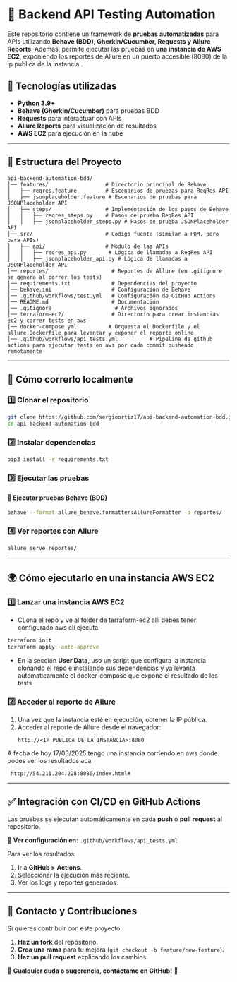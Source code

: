 # 📌 Backend API Testing Automation

Este repositorio contiene un framework de **pruebas automatizadas** para APIs utilizando **Behave (BDD), Gherkin/Cucumber, Requests y Allure Reports**. Además, permite ejecutar las pruebas en **una instancia de AWS EC2**, exponiendo los reportes de Allure en un puerto accesible (8080) de la ip publica de la instancia .

## 🚀 **Tecnologías utilizadas**
- **Python 3.9+**
- **Behave (Gherkin/Cucumber)** para pruebas BDD
- **Requests** para interactuar con APIs
- **Allure Reports** para visualización de resultados
- **AWS EC2** para ejecución en la nube

---

## 📂 **Estructura del Proyecto**
```
api-backend-automation-bdd/
│── features/                  # Directorio principal de Behave
│   ├── reqres.feature         # Escenarios de pruebas para ReqRes API
│   ├── jsonplaceholder.feature # Escenarios de pruebas para JSONPlaceholder API
│   ├── steps/                 # Implementación de los pasos de Behave
│   │   ├── reqres_steps.py    # Pasos de prueba ReqRes API
│   │   ├── jsonplaceholder_steps.py # Pasos de prueba JSONPlaceholder API
│── src/                       # Código fuente (similar a POM, pero para APIs)
│   ├── api/                   # Módulo de las APIs
│   │   ├── reqres_api.py       # Lógica de llamadas a ReqRes API
│   │   ├── jsonplaceholder_api.py # Lógica de llamadas a JSONPlaceholder API
│── reportes/                    # Reportes de Allure (en .gitignore se genera al correr los tests)
│── requirements.txt             # Dependencias del proyecto
│── behave.ini                   # Configuración de Behave
│── .github/workflows/test.yml   # Configuración de GitHub Actions
│── README.md                    # Documentación
│── .gitignore                    # Archivos ignorados
│── terraform-ec2/               # Directorio para crear instancias ec2 y correr tests en aws
│── docker-compose.yml          # Orquesta el Dockerfile y el allure.Dockerfile para levantar y exponer el reporte online
│── .github/workflows/api_tests.yml          # Pipeline de github actions para ejecutar tests en aws por cada commit pusheado remotamente
```

---

## 📌 **Cómo correrlo localmente**
### **1️⃣ Clonar el repositorio**
```bash
git clone https://github.com/sergioortiz17/api-backend-automation-bdd.git
cd api-backend-automation-bdd
```

### **2️⃣ Instalar dependencias**
```bash
pip3 install -r requirements.txt
```

### **3️⃣ Ejecutar las pruebas**
#### 🔹 **Ejecutar pruebas Behave (BDD)**
```bash
behave --format allure_behave.formatter:AllureFormatter -o reportes/
```

### **4️⃣ Ver reportes con Allure**
```bash
allure serve reportes/
```

---

## 🌍 **Cómo ejecutarlo en una instancia AWS EC2**

### **1️⃣ Lanzar una instancia AWS EC2**
- CLona el repo y ve al folder de terraform-ec2 alli debes tener configurado aws cli ejecuta 
```bash
terraform init                                                      
terraform apply -auto-approve
```
- En la sección **User Data**, uso un script que configura la instancia clonando el repo e instalando sus dependencias y ya levanta automaticamente el docker-compose que expone el resultado de los tests


### **2️⃣ Acceder al reporte de Allure**
1. Una vez que la instancia esté en ejecución, obtener la IP pública.
2. Acceder al reporte de Allure desde el navegador:
   ```
   http://<IP_PUBLICA_DE_LA_INSTANCIA>:8080
   ```
A fecha de hoy 17/03/2025
tengo una instancia corriendo en aws donde podes ver los resultados aca
   ```
    http://54.211.204.228:8080/index.html#
   ```

---

## ✅ **Integración con CI/CD en GitHub Actions**
Las pruebas se ejecutan automáticamente en cada **push** o **pull request** al repositorio.

📌 **Ver configuración en:** `.github/workflows/api_tests.yml`

Para ver los resultados:
1. Ir a **GitHub > Actions**.
2. Seleccionar la ejecución más reciente.
3. Ver los logs y reportes generados.

---

## 📌 **Contacto y Contribuciones**
Si quieres contribuir con este proyecto:
1. **Haz un fork** del repositorio.
2. **Crea una rama** para tu mejora (`git checkout -b feature/new-feature`).
3. **Haz un pull request** explicando los cambios.

📌 **Cualquier duda o sugerencia, contáctame en GitHub!** 🚀

